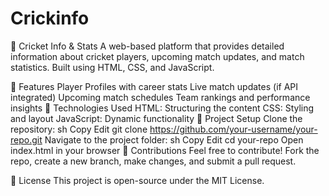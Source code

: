 # Crickinfo
🏏 Cricket Info & Stats
A web-based platform that provides detailed information about cricket players, upcoming match updates, and match statistics. Built using HTML, CSS, and JavaScript.

🌟 Features
Player Profiles with career stats
Live match updates (if API integrated)
Upcoming match schedules
Team rankings and performance insights
🚀 Technologies Used
HTML: Structuring the content
CSS: Styling and layout
JavaScript: Dynamic functionality
📂 Project Setup
Clone the repository:
sh
Copy
Edit
git clone https://github.com/your-username/your-repo.git
Navigate to the project folder:
sh
Copy
Edit
cd your-repo
Open index.html in your browser
📢 Contributions
Feel free to contribute! Fork the repo, create a new branch, make changes, and submit a pull request.

📜 License
This project is open-source under the MIT License.
